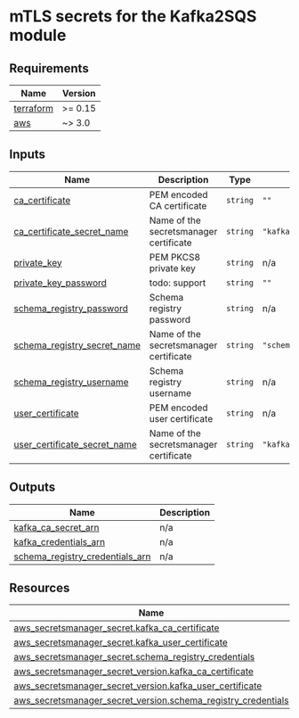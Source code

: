 # mTLS secrets for the Kafka2SQS module

## Requirements

| Name | Version |
|------|---------|
| <a name="requirement_terraform"></a> [terraform](#requirement\_terraform) | >= 0.15 |
| <a name="requirement_aws"></a> [aws](#requirement\_aws) | ~> 3.0 |
## Inputs

| Name | Description | Type | Default | Required |
|------|-------------|------|---------|:--------:|
| <a name="input_ca_certificate"></a> [ca\_certificate](#input\_ca\_certificate) | PEM encoded CA certificate | `string` | `""` | no |
| <a name="input_ca_certificate_secret_name"></a> [ca\_certificate\_secret\_name](#input\_ca\_certificate\_secret\_name) | Name of the secretsmanager certificate | `string` | `"kafka_ca_certificate"` | no |
| <a name="input_private_key"></a> [private\_key](#input\_private\_key) | PEM PKCS8 private key | `string` | n/a | yes |
| <a name="input_private_key_password"></a> [private\_key\_password](#input\_private\_key\_password) | todo: support | `string` | `""` | no |
| <a name="input_schema_registry_password"></a> [schema\_registry\_password](#input\_schema\_registry\_password) | Schema registry password | `string` | n/a | yes |
| <a name="input_schema_registry_secret_name"></a> [schema\_registry\_secret\_name](#input\_schema\_registry\_secret\_name) | Name of the secretsmanager certificate | `string` | `"schema_registry_credentials"` | no |
| <a name="input_schema_registry_username"></a> [schema\_registry\_username](#input\_schema\_registry\_username) | Schema registry username | `string` | n/a | yes |
| <a name="input_user_certificate"></a> [user\_certificate](#input\_user\_certificate) | PEM encoded user certificate | `string` | n/a | yes |
| <a name="input_user_certificate_secret_name"></a> [user\_certificate\_secret\_name](#input\_user\_certificate\_secret\_name) | Name of the secretsmanager certificate | `string` | `"kafka_user_certificate"` | no |
## Outputs

| Name | Description |
|------|-------------|
| <a name="output_kafka_ca_secret_arn"></a> [kafka\_ca\_secret\_arn](#output\_kafka\_ca\_secret\_arn) | n/a |
| <a name="output_kafka_credentials_arn"></a> [kafka\_credentials\_arn](#output\_kafka\_credentials\_arn) | n/a |
| <a name="output_schema_registry_credentials_arn"></a> [schema\_registry\_credentials\_arn](#output\_schema\_registry\_credentials\_arn) | n/a |
## Resources

| Name | Type |
|------|------|
| [aws_secretsmanager_secret.kafka_ca_certificate](https://registry.terraform.io/providers/hashicorp/aws/latest/docs/resources/secretsmanager_secret) | resource |
| [aws_secretsmanager_secret.kafka_user_certificate](https://registry.terraform.io/providers/hashicorp/aws/latest/docs/resources/secretsmanager_secret) | resource |
| [aws_secretsmanager_secret.schema_registry_credentials](https://registry.terraform.io/providers/hashicorp/aws/latest/docs/resources/secretsmanager_secret) | resource |
| [aws_secretsmanager_secret_version.kafka_ca_certificate](https://registry.terraform.io/providers/hashicorp/aws/latest/docs/resources/secretsmanager_secret_version) | resource |
| [aws_secretsmanager_secret_version.kafka_user_certificate](https://registry.terraform.io/providers/hashicorp/aws/latest/docs/resources/secretsmanager_secret_version) | resource |
| [aws_secretsmanager_secret_version.schema_registry_credentials](https://registry.terraform.io/providers/hashicorp/aws/latest/docs/resources/secretsmanager_secret_version) | resource |
